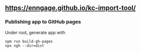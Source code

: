 ## https://enngage.github.io/kc-import-tool/

### Publishing app to GitHub pages

Under root, generate app with

```
npm run build-gh-pages
npx ngh --dir=dist
```
